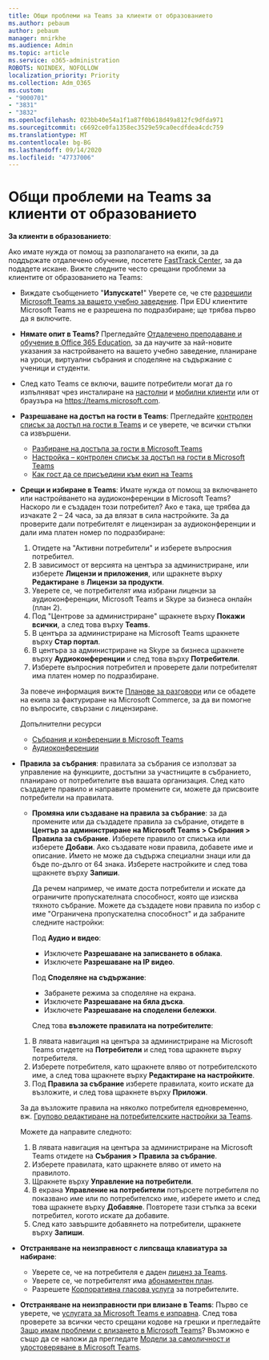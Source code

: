 ```yaml
---
title: Общи проблеми на Teams за клиенти от образованието
ms.author: pebaum
author: pebaum
manager: mnirkhe
ms.audience: Admin
ms.topic: article
ms.service: o365-administration
ROBOTS: NOINDEX, NOFOLLOW
localization_priority: Priority
ms.collection: Adm_O365
ms.custom:
- "9000701"
- "3831"
- "3832"
ms.openlocfilehash: 023bb40e54a1f1a87f0b618d49a812fc9dfda971
ms.sourcegitcommit: c6692ce0fa1358ec3529e59ca0ecdfdea4cdc759
ms.translationtype: MT
ms.contentlocale: bg-BG
ms.lasthandoff: 09/14/2020
ms.locfileid: "47737006"
---
```

# <a name="teams-common-issues-for-education-customers"></a>Общи проблеми на Teams за клиенти от образованието

**За клиенти в образованието**:

Ако имате нужда от помощ за разполагането на екипи, за да поддържате отдалечено обучение, посетете [FastTrack Center](https://www.microsoft.com/fasttrack), за да подадете искане. Вижте следните често срещани проблеми за клиентите от образованието на Teams:

- Виждате съобщението "**Изпускате!**" Уверете се, че сте [разрешили Microsoft Teams за вашето учебно заведение](https://docs.microsoft.com/microsoft-365/education/intune-edu-trial/enable-microsoft-teams). При EDU клиентите Microsoft Teams не е разрешена по подразбиране; ще трябва първо да я включите.

- **Нямате опит в Teams?** Прегледайте [Отдалечено преподаване и обучение в Office 365 Education](https://support.office.com/article/remote-teaching-and-learning-in-office-365-education-f651ccae-7b65-478b-8366-51bb884025c4), за да научите за най-новите указания за настройването на вашето учебно заведение, планиране на уроци, виртуални събрания и споделяне на съдържание с ученици и студенти.

- След като Teams се включи, вашите потребители могат да го изпълняват чрез инсталиране на [настолни](https://docs.microsoft.com/MicrosoftTeams/get-clients#desktop-client) и [мобилни клиенти](https://docs.microsoft.com/MicrosoftTeams/get-clients#mobile-clients) или от браузъра на https://teams.microsoft.com.

- **Разрешаване на достъп на гости в Teams**: Прегледайте [контролен списък за достъп на гости в Teams](https://docs.microsoft.com/microsoftteams/guest-access-checklist) и се уверете, че всички стъпки са извършени.
    - [Разбиране на достъпа за гости в Microsoft Teams](https://docs.microsoft.com/microsoftteams/guest-access)
    - [Настройка – контролен списък за достъп на гости в Microsoft Teams](https://docs.microsoft.com/microsoftteams/guest-access-checklist)
    - [Как гост да се присъедини към екип на Teams](https://docs.microsoft.com/microsoftteams/guest-joins)

- **Срещи и избиране в Teams**: Имате нужда от помощ за включването или настройването на аудиоконференции в Microsoft Teams? Наскоро ли е създаден този потребител? Ако е така, ще трябва да изчакате 2 – 24 часа, за да влязат в сила настройките. За да проверите дали потребителят е лицензиран за аудиоконференции и дали има платен номер по подразбиране:
    1. Отидете на "Активни потребители" и изберете въпросния потребител.
    2. В зависимост от версията на центъра за администриране, или изберете **Лицензи и приложения**, или щракнете върху **Редактиране** в **Лицензи за продукти**.
    3. Уверете се, че потребителят има избрани лицензи за аудиоконференции, Microsoft Teams и Skype за бизнеса онлайн (план 2).
    4. Под "Центрове за администриране" щракнете върху **Покажи всички**, а след това върху **Teams**.
    5. В центъра за администриране на Microsoft Teams щракнете върху **Стар портал**.
    6. В центъра за администриране на Skype за бизнеса щракнете върху **Аудиоконференции** и след това върху **Потребители**.
    7. Изберете въпросния потребител и проверете дали потребителят има платен номер по подразбиране.

    За повече информация вижте [Планове за разговори](https://docs.microsoft.com/microsoftteams/calling-plans-for-office-365) или се обадете на екипа за фактуриране на Microsoft Commerce, за да ви помогне по въпросите, свързани с лицензиране.

    Допълнителни ресурси

    - [Събрания и конференции в Microsoft Teams](https://docs.microsoft.com/microsoftteams/deploy-meetings-microsoft-teams-landing-page)
    - [Аудиоконференции](https://docs.microsoft.com/microsoftteams/audio-conferencing-in-office-365)

- **Правила за събрания**: правилата за събрания се използват за управление на функциите, достъпни за участниците в събранието, планирано от потребителите във вашата организация. След като създадете правило и направите промените си, можете да присвоите потребители на правилата.

    - **Промяна или създаване на правила за събрание**: за да промените или да създадете правила за събрание, отидете в **Център за администриране на Microsoft Teams > Събрания > Правила за събрание**. Изберете правило от списъка или изберете **Добави**. Ако създавате нови правила, добавете име и описание. Името не може да съдържа специални знаци или да бъде по-дълго от 64 знака. Изберете настройките и след това щракнете върху **Запиши**. 
    
        Да речем например, че имате доста потребители и искате да ограничите пропускателната способност, която ще изисква тяхното събрание. Можете да създадете нови правила по избор с име "Ограничена пропускателна способност" и да забраните следните настройки:

        Под **Аудио и видео**:
        - Изключете **Разрешаване на записването в облака**.
        - Изключете **Разрешаване на IP видео**.

        Под **Споделяне на съдържание**:

        - Забранете режима за споделяне на екрана.
        - Изключете **Разрешаване на бяла дъска**.
        - Изключете **Разрешаване на споделени бележки**.

        След това **възложете правилата на потребителите**:

    1. В лявата навигация на центъра за администриране на Microsoft Teams отидете на **Потребители** и след това щракнете върху потребителя.
    2. Изберете потребителя, като щракнете вляво от потребителското име, а след това щракнете върху **Редактиране на настройките**.
    3. Под **Правила за събрание** изберете правилата, които искате да възложите, и след това щракнете върху **Приложи**.

    За да възложите правила на няколко потребителя едновременно, вж. [Групово редактиране на потребителските настройки за Teams](https://docs.microsoft.com/microsoftteams/edit-user-settings-in-bulk).

    Можете да направите следното:
    1. В лявата навигация на центъра за администриране на Microsoft Teams отидете на **Събрания > Правила за събрание**.
    2. Изберете правилата, като щракнете вляво от името на правилото.
    3. Щракнете върху **Управление на потребители**.
    4. В екрана **Управление на потребители** потърсете потребителя по показвано име или по потребителско име, изберете името и след това щракнете върху **Добавяне**. Повторете тази стъпка за всеки потребител, когото искате да добавите.
    5. След като завършите добавянето на потребители, щракнете върху **Запиши**.

- **Отстраняване на неизправност с липсваща клавиатура за набиране**:
    - Уверете се, че на потребителя е даден [лиценз за Teams](https://docs.microsoft.com/MicrosoftTeams/assign-teams-licenses).
    - Уверете се, че потребителят има [абонаментен план](https://docs.microsoft.com/MicrosoftTeams/calling-plan-landing-page).
    - Разрешете [Корпоративна гласова услуга](https://docs.microsoft.com/skypeforbusiness/skype-for-business-hybrid-solutions/plan-your-phone-system-cloud-pbx-solution/enable-users-for-enterprise-voice-online-and-phone-system-voicemail#to-enable-your-users-for-phone-system-in-office-365-voice-and-voicemail) за потребителите.

- **Отстраняване на неизправности при влизане в Teams**: Първо се уверете, че [услугата за Microsoft Teams е изправна](https://admin.microsoft.com/Adminportal/Home?source=applauncher#/servicehealth). След това проверете за всички често срещани кодове на грешки и прегледайте [Защо имам проблеми с влизането в Microsoft Teams](https://support.office.com/article/a02f683b-61a3-4008-9447-ee60c5593b0f)? Възможно е също да се наложи да прегледате [Модели за самоличност и удостоверяване в Microsoft Teams](https://docs.microsoft.com/MicrosoftTeams/identify-models-authentication).
